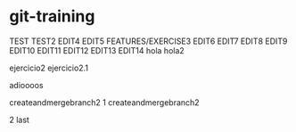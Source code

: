 # git-training
TEST
TEST2
EDIT4
EDIT5
FEATURES/EXERCISE3
EDIT6
EDIT7
EDIT8
EDIT9
EDIT10
EDIT11
EDIT12
EDIT13
EDIT14
hola
hola2

ejercicio2
ejercicio2.1

adioooos

createandmergebranch2
1
createandmergebranch2

2
last
